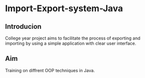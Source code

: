 # Import-Export-system-Java
## Introducion
College year project aims to facilitate the process of exporting and importing by using a simple application with clear user interface.
## Aim
Training on diffrent OOP techniques in Java.
